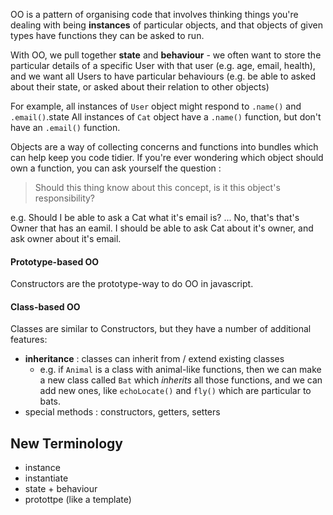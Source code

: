 OO is a pattern of organising code that involves thinking things you're dealing with being **instances** of particular objects, and that objects of given types have functions they can be asked to run.

With OO, we pull together **state** and **behaviour** - we often want to store the particular details of a specific User with that user (e.g. age, email, health), and we want all Users to have particular behaviours (e.g. be able to asked about their state, or asked about their relation to other objects)

For example, all instances of `User` object might respond to `.name()` and `.email()`.state
All instances of `Cat` object have a `.name()` function, but don't have an `.email()` function.

Objects are a way of collecting concerns and functions into bundles which can help keep you code tidier.
If you're ever wondering which object should own a function, you can ask yourself the question :

> Should this thing know about this concept, is it this object's responsibility?

e.g. Should I be able to ask a Cat what it's email is? ... No, that's that's Owner that has an eamil. I should be able to ask Cat about it's owner, and ask owner about it's email.

#### Prototype-based OO

Constructors are the prototype-way to do OO in javascript.


#### Class-based OO

Classes are similar to Constructors, but they have a number of additional features:
  - **inheritance** : classes can inherit from / extend existing classes
    - e.g. if `Animal` is a class with animal-like functions, then we can make a new class called `Bat` which _inherits_ all those functions, and we can add new ones, like `echoLocate()` and `fly()` which are particular to bats.
  - special methods : constructors, getters, setters


## New Terminology

- instance
- instantiate
- state + behaviour
- protottpe (like a template)